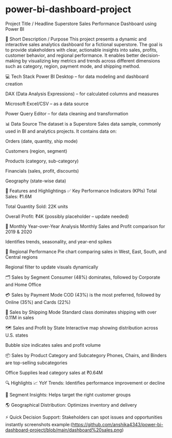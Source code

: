 # power-bi-dashboard-project
Project Title / Headline
Superstore Sales Performance Dashboard using Power BI

📝 Short Description / Purpose
This project presents a dynamic and interactive sales analytics dashboard for a fictional superstore. The goal is to provide stakeholders with clear, actionable insights into sales, profits, customer behavior, and regional performance.
It enables better decision-making by visualizing key metrics and trends across different dimensions such as category, region, payment mode, and shipping method.

💻 Tech Stack
Power BI Desktop – for data modeling and dashboard creation

DAX (Data Analysis Expressions) – for calculated columns and measures

Microsoft Excel/CSV – as a data source

Power Query Editor – for data cleaning and transformation

📊 Data Source
The dataset is a Superstore Sales data sample, commonly used in BI and analytics projects.
It contains data on:

Orders (date, quantity, ship mode)

Customers (region, segment)

Products (category, sub-category)

Financials (sales, profit, discounts)

Geography (state-wise data)

🌟 Features and Highlightings
✅ Key Performance Indicators (KPIs)
Total Sales: ₹1.6M

Total Quantity Sold: 22K units

Overall Profit: ₹4K (possibly placeholder – update needed)

📅 Monthly Year-over-Year Analysis
Monthly Sales and Profit comparison for 2019 & 2020

Identifies trends, seasonality, and year-end spikes

🧭 Regional Performance
Pie chart comparing sales in West, East, South, and Central regions

Regional filter to update visuals dynamically

🗂️ Sales by Segment
Consumer (48%) dominates, followed by Corporate and Home Office

💳 Sales by Payment Mode
COD (43%) is the most preferred, followed by Online (35%) and Cards (22%)

🚚 Sales by Shipping Mode
Standard class dominates shipping with over 0.11M in sales

🗺️ Sales and Profit by State
Interactive map showing distribution across U.S. states

Bubble size indicates sales and profit volume

📦 Sales by Product Category and Subcategory
Phones, Chairs, and Binders are top-selling subcategories

Office Supplies lead category sales at ₹0.64M

🔍 Highlights
📈 YoY Trends: Identifies performance improvement or decline

🎯 Segment Insights: Helps target the right customer groups

🌎 Geographical Distribution: Optimizes inventory and delivery

⚡ Quick Decision Support: Stakeholders can spot issues and opportunities instantly
screenshots 
example:(https://github.com/anshika4343/power-bi-dashboard-project/blob/main/dashboard%20sales.png)
